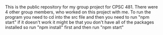 This is the public repository for my group project for CPSC 481. There were 4 other group members, who worked on this project with me. To run the program you need to cd into the src file
and then you need to run "npm start" if it doesn't work it might be that you don't have all of the packages installed so run "npm install" first and then run "npm start"
